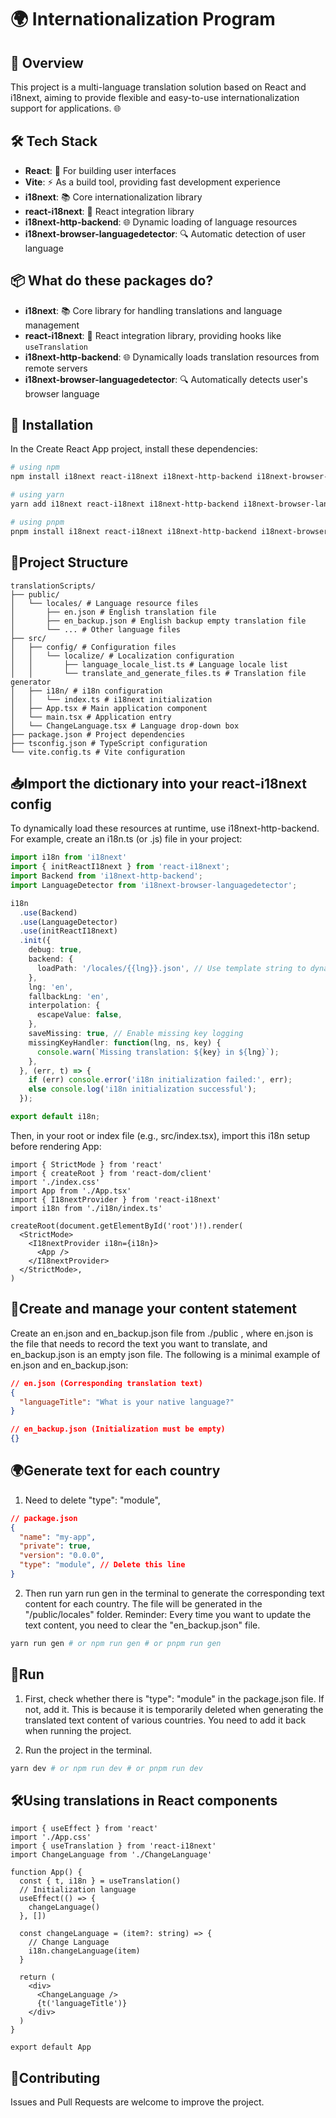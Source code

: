 # 🌍 Internationalization Program
## 📝 Overview
This project is a multi-language translation solution based on React and i18next, aiming to provide flexible and easy-to-use internationalization support for applications. 🌐

## 🛠️ Tech Stack
- **React**: 🧩 For building user interfaces
- **Vite**: ⚡ As a build tool, providing fast development experience
- **i18next**: 📚 Core internationalization library
- **react-i18next**: 🔗 React integration library
- **i18next-http-backend**: 🌐 Dynamic loading of language resources
- **i18next-browser-languagedetector**: 🔍 Automatic detection of user language

## 📦 What do these packages do?
- **i18next**: 📚 Core library for handling translations and language management
- **react-i18next**: 🔗 React integration library, providing hooks like `useTranslation`
- **i18next-http-backend**: 🌐 Dynamically loads translation resources from remote servers
- **i18next-browser-languagedetector**: 🔍 Automatically detects user's browser language

## 🚀 Installation
In the Create React App project, install these dependencies:
```bash
# using npm
npm install i18next react-i18next i18next-http-backend i18next-browser-languagedetector
```
```bash
# using yarn
yarn add i18next react-i18next i18next-http-backend i18next-browser-languagedetector
```
```bash
# using pnpm
pnpm install i18next react-i18next i18next-http-backend i18next-browser-languagedetector
```

## 📂Project Structure
```plaintext
translationScripts/
├── public/
│   └── locales/ # Language resource files
│       ├── en.json # English translation file
│       ├── en_backup.json # English backup empty translation file
│       └── ... # Other language files
├── src/
│   ├── config/ # Configuration files
│   │   └── localize/ # Localization configuration
│   │       ├── language_locale_list.ts # Language locale list
│   │       └── translate_and_generate_files.ts # Translation file generator
│   ├── i18n/ # i18n configuration
│   │   └── index.ts # i18next initialization
│   ├── App.tsx # Main application component
│   └── main.tsx # Application entry
│   └── ChangeLanguage.tsx # Language drop-down box
├── package.json # Project dependencies
├── tsconfig.json # TypeScript configuration
└── vite.config.ts # Vite configuration
```

## 📥Import the dictionary into your react-i18next config
To dynamically load these resources at runtime, use i18next-http-backend. For example, create an i18n.ts (or .js) file in your project:
```ts
import i18n from 'i18next'
import { initReactI18next } from 'react-i18next';
import Backend from 'i18next-http-backend';
import LanguageDetector from 'i18next-browser-languagedetector';

i18n
  .use(Backend)
  .use(LanguageDetector)
  .use(initReactI18next)
  .init({
    debug: true,
    backend: {
      loadPath: '/locales/{{lng}}.json', // Use template string to dynamically load language files, path is under public folder
    },
    lng: 'en',
    fallbackLng: 'en',
    interpolation: {
      escapeValue: false,
    },
    saveMissing: true, // Enable missing key logging
    missingKeyHandler: function(lng, ns, key) {
      console.warn(`Missing translation: ${key} in ${lng}`);
    },
  }, (err, t) => {
    if (err) console.error('i18n initialization failed:', err);
    else console.log('i18n initialization successful');
  });

export default i18n;
```
Then, in your root or index file (e.g., src/index.tsx), import this i18n setup before rendering App:
```tsx
import { StrictMode } from 'react'
import { createRoot } from 'react-dom/client'
import './index.css'
import App from './App.tsx'
import { I18nextProvider } from 'react-i18next'
import i18n from './i18n/index.ts'

createRoot(document.getElementById('root')!).render(
  <StrictMode>
    <I18nextProvider i18n={i18n}>
      <App />
    </I18nextProvider>
  </StrictMode>,
)
```

## 📝Create and manage your content statement
Create an en.json and en_backup.json file from ./public , where en.json is the file that needs to record the text you want to translate, and en_backup.json is an empty json file.
The following is a minimal example of en.json and en_backup.json:
```json
// en.json (Corresponding translation text)
{
  "languageTitle": "What is your native language?"
}
```
```json
// en_backup.json (Initialization must be empty)
{}
```
## 🌍Generate text for each country
1. Need to delete "type": "module",
```json
// package.json
{
  "name": "my-app",
  "private": true,
  "version": "0.0.0",
  "type": "module", // Delete this line
}
```
2. Then run yarn run gen in the terminal to generate the corresponding text content for each country. The file will be generated in the "/public/locales" folder. Reminder: Every time you want to update the text content, you need to clear the "en_backup.json" file.
```bash
yarn run gen # or npm run gen # or pnpm run gen
```

## 🏃Run
1. First, check whether there is "type": "module" in the package.json file. If not, add it. This is because it is temporarily deleted when generating the translated text content of various countries. You need to add it back when running the project.

2. Run the project in the terminal.
```bash
yarn dev # or npm run dev # or pnpm run dev
```

## 🛠️Using translations in React components
```tsx
import { useEffect } from 'react'
import './App.css'
import { useTranslation } from 'react-i18next'
import ChangeLanguage from './ChangeLanguage'

function App() {
  const { t, i18n } = useTranslation()
  // Initialization language
  useEffect(() => {
    changeLanguage()
  }, [])

  const changeLanguage = (item?: string) => {
    // Change Language
    i18n.changeLanguage(item)
  }

  return (
    <div>
      <ChangeLanguage />
      {t('languageTitle')}
    </div>
  )
}

export default App
```

## 🤝Contributing
Issues and Pull Requests are welcome to improve the project.